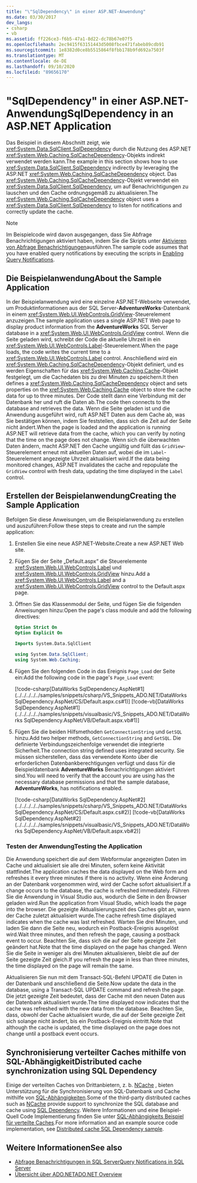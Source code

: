 ```yaml
---
title: "\"SqlDependency\" in einer ASP.NET-Anwendung"
ms.date: 03/30/2017
dev_langs:
- csharp
- vb
ms.assetid: ff226ce3-f6b5-47a1-8d22-dc78b67e07f5
ms.openlocfilehash: 2ec9415f63151443d5008fbce471fabeb89cdb91
ms.sourcegitcommit: 1e8382d0ce8b5515864f8fbb178b9fd692a7503f
ms.translationtype: MT
ms.contentlocale: de-DE
ms.lasthandoff: 09/10/2020
ms.locfileid: "89656170"
---
```

# <a name="sqldependency-in-an-aspnet-application"></a><span data-ttu-id="d8063-102">"SqlDependency" in einer ASP.NET-Anwendung</span><span class="sxs-lookup"><span data-stu-id="d8063-102">SqlDependency in an ASP.NET Application</span></span>
<span data-ttu-id="d8063-103">Das Beispiel in diesem Abschnitt zeigt, wie <xref:System.Data.SqlClient.SqlDependency> durch die Nutzung des ASP.NET <xref:System.Web.Caching.SqlCacheDependency>-Objekts indirekt verwendet werden kann.</span><span class="sxs-lookup"><span data-stu-id="d8063-103">The example in this section shows how to use <xref:System.Data.SqlClient.SqlDependency> indirectly by leveraging the ASP.NET <xref:System.Web.Caching.SqlCacheDependency> object.</span></span> <span data-ttu-id="d8063-104">Das <xref:System.Web.Caching.SqlCacheDependency>-Objekt verwendet ein <xref:System.Data.SqlClient.SqlDependency>, um auf Benachrichtigungen zu lauschen und den Cache ordnungsgemäß zu aktualisieren.</span><span class="sxs-lookup"><span data-stu-id="d8063-104">The <xref:System.Web.Caching.SqlCacheDependency> object uses a <xref:System.Data.SqlClient.SqlDependency> to listen for notifications and correctly update the cache.</span></span>  
  
> [!NOTE]
> <span data-ttu-id="d8063-105">Im Beispielcode wird davon ausgegangen, dass Sie Abfrage Benachrichtigungen aktiviert haben, indem Sie die Skripts unter [Aktivieren von Abfrage Benachrichtigungen](enabling-query-notifications.md)ausführen.</span><span class="sxs-lookup"><span data-stu-id="d8063-105">The sample code assumes that you have enabled query notifications by executing the scripts in [Enabling Query Notifications](enabling-query-notifications.md).</span></span>  
  
## <a name="about-the-sample-application"></a><span data-ttu-id="d8063-106">Die Beispielanwendung</span><span class="sxs-lookup"><span data-stu-id="d8063-106">About the Sample Application</span></span>  
 <span data-ttu-id="d8063-107">In der Beispielanwendung wird eine einzelne ASP.NET-Webseite verwendet, um Produktinformationen aus der SQL Server-**AdventureWorks**-Datenbank in einem <xref:System.Web.UI.WebControls.GridView>-Steuerelement anzuzeigen.</span><span class="sxs-lookup"><span data-stu-id="d8063-107">The sample application uses a single ASP.NET Web page to display product information from the **AdventureWorks** SQL Server database in a <xref:System.Web.UI.WebControls.GridView> control.</span></span> <span data-ttu-id="d8063-108">Wenn die Seite geladen wird, schreibt der Code die aktuelle Uhrzeit in ein <xref:System.Web.UI.WebControls.Label>-Steuerelement.</span><span class="sxs-lookup"><span data-stu-id="d8063-108">When the page loads, the code writes the current time to a <xref:System.Web.UI.WebControls.Label> control.</span></span> <span data-ttu-id="d8063-109">Anschließend wird ein <xref:System.Web.Caching.SqlCacheDependency>-Objekt definiert, und es werden Eigenschaften für das <xref:System.Web.Caching.Cache>-Objekt festgelegt, um die Cachedaten bis zu drei Minuten zu speichern.</span><span class="sxs-lookup"><span data-stu-id="d8063-109">It then defines a <xref:System.Web.Caching.SqlCacheDependency> object and sets properties on the <xref:System.Web.Caching.Cache> object to store the cache data for up to three minutes.</span></span> <span data-ttu-id="d8063-110">Der Code stellt dann eine Verbindung mit der Datenbank her und ruft die Daten ab.</span><span class="sxs-lookup"><span data-stu-id="d8063-110">The code then connects to the database and retrieves the data.</span></span> <span data-ttu-id="d8063-111">Wenn die Seite geladen ist und die Anwendung ausgeführt wird, ruft ASP.NET Daten aus dem Cache ab, was Sie bestätigen können, indem Sie feststellen, dass sich die Zeit auf der Seite nicht ändert.</span><span class="sxs-lookup"><span data-stu-id="d8063-111">When the page is loaded and the application is running ASP.NET will retrieve data from the cache, which you can verify by noting that the time on the page does not change.</span></span> <span data-ttu-id="d8063-112">Wenn sich die überwachten Daten ändern, macht ASP.NET den Cache ungültig und füllt das `GridView`-Steuerelement erneut mit aktuellen Daten auf, wobei die im `Label`-Steuerelement angezeigte Uhrzeit aktualisiert wird.</span><span class="sxs-lookup"><span data-stu-id="d8063-112">If the data being monitored changes, ASP.NET invalidates the cache and repopulate the `GridView` control with fresh data, updating the time displayed in the `Label` control.</span></span>  
  
## <a name="creating-the-sample-application"></a><span data-ttu-id="d8063-113">Erstellen der Beispielanwendung</span><span class="sxs-lookup"><span data-stu-id="d8063-113">Creating the Sample Application</span></span>  
 <span data-ttu-id="d8063-114">Befolgen Sie diese Anweisungen, um die Beispielanwendung zu erstellen und auszuführen:</span><span class="sxs-lookup"><span data-stu-id="d8063-114">Follow these steps to create and run the sample application:</span></span>  
  
1. <span data-ttu-id="d8063-115">Erstellen Sie eine neue ASP.NET-Website.</span><span class="sxs-lookup"><span data-stu-id="d8063-115">Create a new ASP.NET Web site.</span></span>  
  
2. <span data-ttu-id="d8063-116">Fügen Sie der Seite „Default.aspx“ die Steuerelemente <xref:System.Web.UI.WebControls.Label> und <xref:System.Web.UI.WebControls.GridView> hinzu.</span><span class="sxs-lookup"><span data-stu-id="d8063-116">Add a <xref:System.Web.UI.WebControls.Label> and a <xref:System.Web.UI.WebControls.GridView> control to the Default.aspx page.</span></span>  
  
3. <span data-ttu-id="d8063-117">Öffnen Sie das Klassenmodul der Seite, und fügen Sie die folgenden Anweisungen hinzu:</span><span class="sxs-lookup"><span data-stu-id="d8063-117">Open the page's class module and add the following directives:</span></span>  
  
    ```vb  
    Option Strict On  
    Option Explicit On  
  
    Imports System.Data.SqlClient  
    ```  
  
    ```csharp  
    using System.Data.SqlClient;  
    using System.Web.Caching;  
    ```  
  
4. <span data-ttu-id="d8063-118">Fügen Sie den folgenden Code in das Ereignis `Page_Load` der Seite ein:</span><span class="sxs-lookup"><span data-stu-id="d8063-118">Add the following code in the page's `Page_Load` event:</span></span>  
  
     [!code-csharp[DataWorks SqlDependency.AspNet#1](../../../../../samples/snippets/csharp/VS_Snippets_ADO.NET/DataWorks SqlDependency.AspNet/CS/Default.aspx.cs#1)]
     [!code-vb[DataWorks SqlDependency.AspNet#1](../../../../../samples/snippets/visualbasic/VS_Snippets_ADO.NET/DataWorks SqlDependency.AspNet/VB/Default.aspx.vb#1)]  
  
5. <span data-ttu-id="d8063-119">Fügen Sie die beiden Hilfsmethoden `GetConnectionString` und `GetSQL` hinzu.</span><span class="sxs-lookup"><span data-stu-id="d8063-119">Add two helper methods, `GetConnectionString` and `GetSQL`.</span></span> <span data-ttu-id="d8063-120">Die definierte Verbindungszeichenfolge verwendet die integrierte Sicherheit.</span><span class="sxs-lookup"><span data-stu-id="d8063-120">The connection string defined uses integrated security.</span></span> <span data-ttu-id="d8063-121">Sie müssen sicherstellen, dass das verwendete Konto über die erforderlichen Datenbankberechtigungen verfügt und dass für die Beispieldatenbank **AdventureWorks** Benachrichtigungen aktiviert sind.</span><span class="sxs-lookup"><span data-stu-id="d8063-121">You will need to verify that the account you are using has the necessary database permissions and that the sample database, **AdventureWorks**, has notifications enabled.</span></span>
  
     [!code-csharp[DataWorks SqlDependency.AspNet#2](../../../../../samples/snippets/csharp/VS_Snippets_ADO.NET/DataWorks SqlDependency.AspNet/CS/Default.aspx.cs#2)]
     [!code-vb[DataWorks SqlDependency.AspNet#2](../../../../../samples/snippets/visualbasic/VS_Snippets_ADO.NET/DataWorks SqlDependency.AspNet/VB/Default.aspx.vb#2)]  
  
### <a name="testing-the-application"></a><span data-ttu-id="d8063-122">Testen der Anwendung</span><span class="sxs-lookup"><span data-stu-id="d8063-122">Testing the Application</span></span>  
 <span data-ttu-id="d8063-123">Die Anwendung speichert die auf dem Webformular angezeigten Daten im Cache und aktualisiert sie alle drei Minuten, sofern keine Aktivität stattfindet.</span><span class="sxs-lookup"><span data-stu-id="d8063-123">The application caches the data displayed on the Web form and refreshes it every three minutes if there is no activity.</span></span> <span data-ttu-id="d8063-124">Wenn eine Änderung an der Datenbank vorgenommen wird, wird der Cache sofort aktualisiert.</span><span class="sxs-lookup"><span data-stu-id="d8063-124">If a change occurs to the database, the cache is refreshed immediately.</span></span> <span data-ttu-id="d8063-125">Führen Sie die Anwendung in Visual Studio aus, wodurch die Seite in den Browser geladen wird.</span><span class="sxs-lookup"><span data-stu-id="d8063-125">Run the application from Visual Studio, which loads the page into the browser.</span></span> <span data-ttu-id="d8063-126">Die gezeigte Aktualisierungszeit des Caches gibt an, wann der Cache zuletzt aktualisiert wurde.</span><span class="sxs-lookup"><span data-stu-id="d8063-126">The cache refresh time displayed indicates when the cache was last refreshed.</span></span> <span data-ttu-id="d8063-127">Warten Sie drei Minuten, und laden Sie dann die Seite neu, wodurch ein Postback-Ereignis ausgelöst wird.</span><span class="sxs-lookup"><span data-stu-id="d8063-127">Wait three minutes, and then refresh the page, causing a postback event to occur.</span></span> <span data-ttu-id="d8063-128">Beachten Sie, dass sich die auf der Seite gezeigte Zeit geändert hat.</span><span class="sxs-lookup"><span data-stu-id="d8063-128">Note that the time displayed on the page has changed.</span></span> <span data-ttu-id="d8063-129">Wenn Sie die Seite in weniger als drei Minuten aktualisieren, bleibt die auf der Seite gezeigte Zeit gleich.</span><span class="sxs-lookup"><span data-stu-id="d8063-129">If you refresh the page in less than three minutes, the time displayed on the page will remain the same.</span></span>  
  
 <span data-ttu-id="d8063-130">Aktualisieren Sie nun mit dem Transact-SQL-Befehl UPDATE die Daten in der Datenbank und anschließend die Seite.</span><span class="sxs-lookup"><span data-stu-id="d8063-130">Now update the data in the database, using a Transact-SQL UPDATE command and refresh the page.</span></span> <span data-ttu-id="d8063-131">Die jetzt gezeigte Zeit bedeutet, dass der Cache mit den neuen Daten aus der Datenbank aktualisiert wurde.</span><span class="sxs-lookup"><span data-stu-id="d8063-131">The time displayed now indicates that the cache was refreshed with the new data from the database.</span></span> <span data-ttu-id="d8063-132">Beachten Sie, dass, obwohl der Cache aktualisiert wurde, die auf der Seite gezeigte Zeit sich solange nicht ändert, bis ein Postback-Ereignis eintritt.</span><span class="sxs-lookup"><span data-stu-id="d8063-132">Note that although the cache is updated, the time displayed on the page does not change until a postback event occurs.</span></span>  

## <a name="distributed-cache-synchronization-using-sql-dependency"></a><span data-ttu-id="d8063-133">Synchronisierung verteilter Caches mithilfe von SQL-Abhängigkeit</span><span class="sxs-lookup"><span data-stu-id="d8063-133">Distributed cache synchronization using SQL Dependency</span></span>

<span data-ttu-id="d8063-134">Einige der verteilten Caches von Drittanbietern, z. b. [NCache](https://www.alachisoft.com/ncache) , bieten Unterstützung für die Synchronisierung von SQL-Datenbank und Cache mithilfe von [SQL-Abhängigkeiten](https://www.alachisoft.com/resources/docs/ncache/prog-guide/sql-dependency.html).</span><span class="sxs-lookup"><span data-stu-id="d8063-134">Some of the third-party distributed caches such as [NCache](https://www.alachisoft.com/ncache) provide support to synchronize the SQL database and cache using [SQL Dependency](https://www.alachisoft.com/resources/docs/ncache/prog-guide/sql-dependency.html).</span></span> <span data-ttu-id="d8063-135">Weitere Informationen und eine Beispiel-Quell Code Implementierung finden Sie unter [SQL-Abhängigkeits Beispiel für verteilte Caches](https://github.com/Alachisoft/NCache-Samples/tree/master/dotnet/Dependencies/SQLDependency).</span><span class="sxs-lookup"><span data-stu-id="d8063-135">For more information and an example source code implementation, see [Distributed cache SQL Dependency sample](https://github.com/Alachisoft/NCache-Samples/tree/master/dotnet/Dependencies/SQLDependency).</span></span>

## <a name="see-also"></a><span data-ttu-id="d8063-136">Weitere Informationen</span><span class="sxs-lookup"><span data-stu-id="d8063-136">See also</span></span>

- [<span data-ttu-id="d8063-137">Abfrage Benachrichtigungen in SQL Server</span><span class="sxs-lookup"><span data-stu-id="d8063-137">Query Notifications in SQL Server</span></span>](query-notifications-in-sql-server.md)
- [<span data-ttu-id="d8063-138">Übersicht über ADO.NET</span><span class="sxs-lookup"><span data-stu-id="d8063-138">ADO.NET Overview</span></span>](../ado-net-overview.md)
